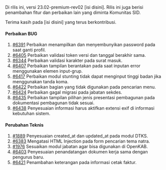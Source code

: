 Di rilis ini, versi 23.02-premium-rev02 [isi disini]. Rilis ini juga berisi penambahan fitur dan perbaikan lain yang diminta Komunitas SID.

Terima kasih pada [isi disini] yang terus berkontribusi.

#### Perbaikan BUG

1. [#6391](https://github.com/OpenSID/OpenSID/issues/6391) Perbaikan menampilkan dan menyembunyikan password pada saat ganti profil.
2. [#6405](https://github.com/OpenSID/OpenSID/issues/6405) Perbaikan validasi token versi dan tanggal berakhir sama.
3. [#6344](https://github.com/OpenSID/OpenSID/issues/6344) Perbaikan validasi karakter pada surat masuk.
4. [#6407](https://github.com/OpenSID/OpenSID/issues/6407) Perbaikan tampilan berantakan pada saat inputan error menggunakan elemen input-grup.
5. [#6417](https://github.com/OpenSID/OpenSID/issues/6417) Perbaikan modul stunting tidak dapat menginput tinggi badan jika menggunakan tanda koma.
6. [#6422](https://github.com/OpenSID/OpenSID/issues/6422) Perbaikan bagian yang tidak digunakan pada pencarian menu.
7. [#6424](https://github.com/OpenSID/OpenSID/issues/6424) Perbaikan gagal migrasi pada jabatan sekdes.
8. [#6435](https://github.com/OpenSID/OpenSID/issues/6435) Perbaikan tampilan pilihan jenis presentasi pembagunan pada dokumentasi pembagunan tidak sesuai.
9. [#6438](https://github.com/OpenSID/OpenSID/issues/6438) Penyesuaian informasi harus aktifkan extensi exif di informasi kebutuhan sistem.

#### Perubahan Teknis

1. [#1889](https://github.com/OpenSID/premium/issues/1889) Penyesuaian created_at dan updated_at pada modul DTKS.
2. [#6383](https://github.com/OpenSID/OpenSID/issues/6383) Mengatasi HTML Injection pada form pencarian tema natra.
3. [#1976](https://github.com/OpenSID/premium/issues/1976) Sesuaikan modul jabatan agar bisa digunakan di OpenKAB.
4. [#6403](https://github.com/OpenSID/OpenSID/issues/6403) Penyesuaian penandatangan dokumen kerja sama dengan pengurus baru.
5. [#6421](https://github.com/OpenSID/OpenSID/issues/6421) Penambahan keterangan pada informasi cetak faktur.
